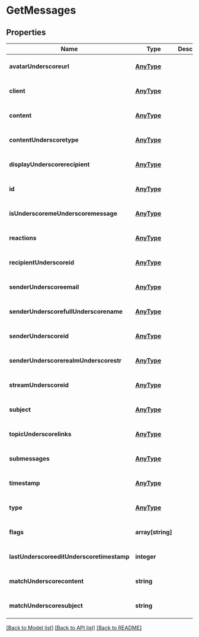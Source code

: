 # GetMessages

## Properties
Name | Type | Description | Notes
------------ | ------------- | ------------- | -------------
**avatarUnderscoreurl** | [**AnyType**](.md) |  | [optional] [default to null]
**client** | [**AnyType**](.md) |  | [optional] [default to null]
**content** | [**AnyType**](.md) |  | [optional] [default to null]
**contentUnderscoretype** | [**AnyType**](.md) |  | [optional] [default to null]
**displayUnderscorerecipient** | [**AnyType**](.md) |  | [optional] [default to null]
**id** | [**AnyType**](.md) |  | [optional] [default to null]
**isUnderscoremeUnderscoremessage** | [**AnyType**](.md) |  | [optional] [default to null]
**reactions** | [**AnyType**](.md) |  | [optional] [default to null]
**recipientUnderscoreid** | [**AnyType**](.md) |  | [optional] [default to null]
**senderUnderscoreemail** | [**AnyType**](.md) |  | [optional] [default to null]
**senderUnderscorefullUnderscorename** | [**AnyType**](.md) |  | [optional] [default to null]
**senderUnderscoreid** | [**AnyType**](.md) |  | [optional] [default to null]
**senderUnderscorerealmUnderscorestr** | [**AnyType**](.md) |  | [optional] [default to null]
**streamUnderscoreid** | [**AnyType**](.md) |  | [optional] [default to null]
**subject** | [**AnyType**](.md) |  | [optional] [default to null]
**topicUnderscorelinks** | [**AnyType**](.md) |  | [optional] [default to null]
**submessages** | [**AnyType**](.md) |  | [optional] [default to null]
**timestamp** | [**AnyType**](.md) |  | [optional] [default to null]
**type** | [**AnyType**](.md) |  | [optional] [default to null]
**flags** | **array[string]** |  | [optional] [default to null]
**lastUnderscoreeditUnderscoretimestamp** | **integer** |  | [optional] [default to null]
**matchUnderscorecontent** | **string** |  | [optional] [default to null]
**matchUnderscoresubject** | **string** |  | [optional] [default to null]

[[Back to Model list]](../README.md#documentation-for-models) [[Back to API list]](../README.md#documentation-for-api-endpoints) [[Back to README]](../README.md)


